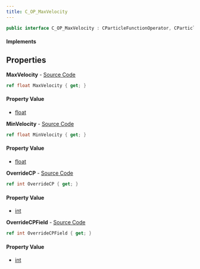 ```yaml
---
title: C_OP_MaxVelocity
---
```


```csharp
public interface C_OP_MaxVelocity : CParticleFunctionOperator, CParticleFunction, ISchemaClass<CParticleFunction>, ISchemaClass<CParticleFunctionOperator>, ISchemaClass<C_OP_MaxVelocity>, ISchemaField, ISchemaClass, INativeHandle
```

#### Implements

## Properties

**MaxVelocity** - [Source Code](https://github.com/swiftly-solution/swiftlys2/blob/main/managed/src/SwiftlyS2.Generated/Schemas/Interfaces/C_OP_MaxVelocity.cs#L16)

```csharp
ref float MaxVelocity { get; }
```

#### Property Value

- [float](https://learn.microsoft.com/dotnet/api/system.single)

**MinVelocity** - [Source Code](https://github.com/swiftly-solution/swiftlys2/blob/main/managed/src/SwiftlyS2.Generated/Schemas/Interfaces/C_OP_MaxVelocity.cs#L18)

```csharp
ref float MinVelocity { get; }
```

#### Property Value

- [float](https://learn.microsoft.com/dotnet/api/system.single)

**OverrideCP** - [Source Code](https://github.com/swiftly-solution/swiftlys2/blob/main/managed/src/SwiftlyS2.Generated/Schemas/Interfaces/C_OP_MaxVelocity.cs#L20)

```csharp
ref int OverrideCP { get; }
```

#### Property Value

- [int](https://learn.microsoft.com/dotnet/api/system.int32)

**OverrideCPField** - [Source Code](https://github.com/swiftly-solution/swiftlys2/blob/main/managed/src/SwiftlyS2.Generated/Schemas/Interfaces/C_OP_MaxVelocity.cs#L22)

```csharp
ref int OverrideCPField { get; }
```

#### Property Value

- [int](https://learn.microsoft.com/dotnet/api/system.int32)

